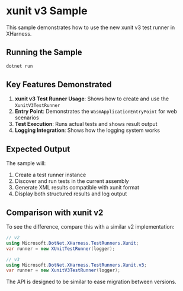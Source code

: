 # xunit v3 Sample

This sample demonstrates how to use the new xunit v3 test runner in XHarness.

## Running the Sample

```bash
dotnet run
```

## Key Features Demonstrated

1. **xunit v3 Test Runner Usage**: Shows how to create and use the `XunitV3TestRunner`
2. **Entry Point**: Demonstrates the `WasmApplicationEntryPoint` for web scenarios  
3. **Test Execution**: Runs actual tests and shows result output
4. **Logging Integration**: Shows how the logging system works

## Expected Output

The sample will:
1. Create a test runner instance
2. Discover and run tests in the current assembly
3. Generate XML results compatible with xunit format
4. Display both structured results and log output

## Comparison with xunit v2

To see the difference, compare this with a similar v2 implementation:

```csharp
// v2
using Microsoft.DotNet.XHarness.TestRunners.Xunit;
var runner = new XUnitTestRunner(logger);

// v3  
using Microsoft.DotNet.XHarness.TestRunners.Xunit.v3;
var runner = new XunitV3TestRunner(logger);
```

The API is designed to be similar to ease migration between versions.
